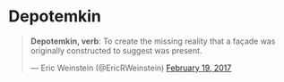 # Depotemkin

>  **Depotemkin, verb**: To create the missing reality that a façade was originally constructed to suggest was present.</p>&mdash; Eric Weinstein (@EricRWeinstein) [February 19, 2017](https://twitter.com/EricRWeinstein/status/833384503817101312?ref_src=twsrc%5Etfw)
